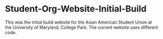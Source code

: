 # Student-Org-Website-Initial-Build
This was the initial build website for the  Asian American Student Union at the University of Maryland, College Park. The current website uses different code.

